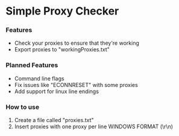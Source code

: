 # Simple Proxy Checker


### Features
- Check your proxies to ensure that they're working
- Export proxies to "workingProxies.txt"

### Planned Features
- Command line flags
- Fix issues like "ECONNRESET" with some proxies
- Add support for linux line endings

### How to use
1. Create a file called "proxies.txt"
2. Insert proxies with one proxy per line WINDOWS FORMAT (\r\n)
